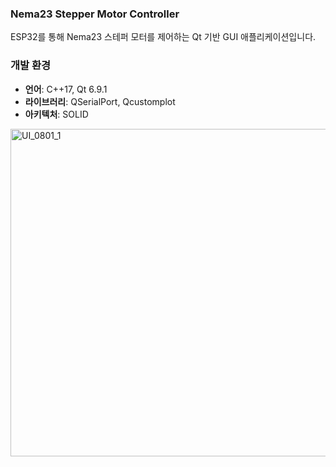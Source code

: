 ### Nema23 Stepper Motor Controller

ESP32를 통해 Nema23 스테퍼 모터를 제어하는 Qt 기반 GUI 애플리케이션입니다.

### 개발 환경
- **언어**: C++17, Qt 6.9.1
- **라이브러리**: QSerialPort, Qcustomplot
- **아키텍처**: SOLID
<img width="597" height="524" alt="UI_0801_1" src="https://github.com/user-attachments/assets/88d58c1e-da8d-46e1-8661-8ccdf4590af3" />

